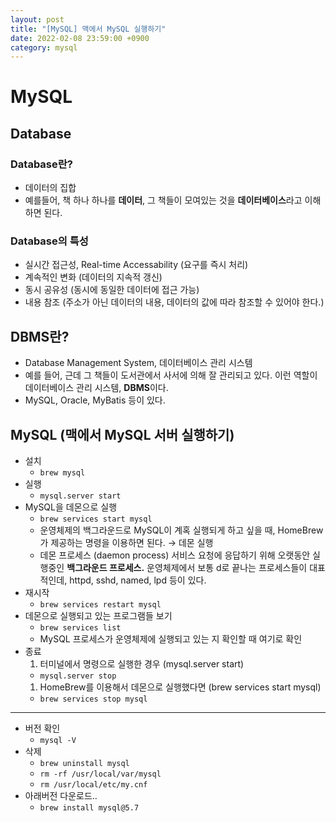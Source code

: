 ```yaml
---
layout: post
title: "[MySQL] 맥에서 MySQL 실행하기"
date: 2022-02-08 23:59:00 +0900
category: mysql
---
```

# MySQL

## Database

### Database란?

- 데이터의 집합
- 예를들어, 책 하나 하나를 **데이터**, 그 책들이 모여있는 것을 **데이터베이스**라고 이해하면 된다.

### Database의 특성

- 실시간 접근성, Real-time Accessability (요구를 즉시 처리)
- 계속적인 변화 (데이터의 지속적 갱신)
- 동시 공유성 (동시에 동일한 데이터에 접근 가능)
- 내용 참조 (주소가 아닌 데이터의 내용, 데이터의 값에 따라 참조할 수 있어야 한다.)

## DBMS란?

- Database Management System, 데이터베이스 관리 시스템
- 예를 들어, 근데 그 책들이 도서관에서 사서에 의해 잘 관리되고 있다. 이런 역할이 데이터베이스 관리 시스템, **DBMS**이다.
- MySQL, Oracle, MyBatis 등이 있다.

## MySQL (맥에서 MySQL 서버 실행하기)

- 설치
    - `brew mysql`
- 실행
    - `mysql.server start`
- MySQL을 데몬으로 실행
    - `brew services start mysql`
    - 운영체제의 백그라운드로 MySQL이 계혹 실행되게 하고 싶을 때, HomeBrew가 제공하는 명령을 이용하면 된다. → 데몬 실행
    - 데몬 프로세스 (daemon process) 서비스 요청에 응답하기 위해 오랫동안 실행중인 **백그라운드 프로세스.** 운영체제에서 보통 d로 끝나는 프로세스들이 대표적인데, httpd, sshd, named, lpd 등이 있다.
- 재시작
    - `brew services restart mysql`
- 데몬으로 실행되고 있는 프로그램들 보기
    - `brew services list`
    - MySQL 프로세스가 운영체제에 실행되고 있는 지 확인할 때 여기로 확인
- 종료
    1. 터미널에서 명령으로 실행한 경우 (mysql.server start)
    - `mysql.server stop`
    1. HomeBrew를 이용해서 데몬으로 실행했다면 
    (brew services start mysql)
    - `brew services stop mysql`
---
- 버전 확인
    - `mysql -V`
- 삭제
    - `brew uninstall mysql`
    - `rm -rf /usr/local/var/mysql`
    - `rm /usr/local/etc/my.cnf`
- 아래버전 다운로드..
    - `brew install mysql@5.7`